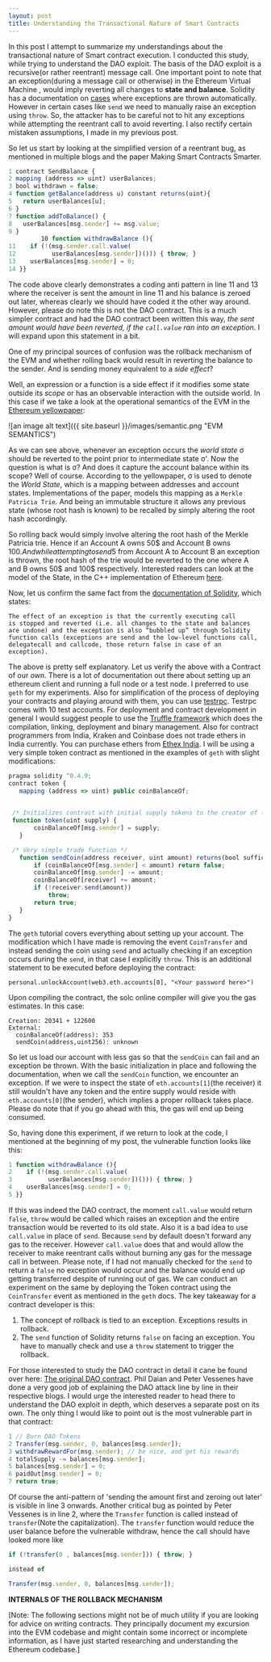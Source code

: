 ```yaml
---
layout: post
title: Understanding the Transactional Nature of Smart Contracts
---
```

In this post I attempt to summarize my understandings about the transactional nature of Smart contract execution. I conducted this study, while trying to understand the DAO exploit. The basis of the DAO exploit is a recursive(or rather reentrant) message call. One important point to note that an exception(during a message call or otherwise) in the Ethereum Virtual Machine , would imply reverting all changes to **state and balance**. Solidity has a documentation on [cases](http://solidity.readthedocs.io/en/latest/control-structures.html#exceptions) where exceptions are thrown automatically. However in certain cases like `send` we need to manually raise an exception using `throw`. So, the attacker has to be careful not to hit any exceptions while attempting the reentrant call to avoid reverting. I also rectify certain mistaken assumptions, I made in my previous post.

So let us start by looking at the simplified version of a reentrant bug, as mentioned in multiple blogs and the paper Making Smart Contracts Smarter.

```javascript
1 contract SendBalance {
2 mapping (address => uint) userBalances;
3 bool withdrawn = false;
4 function getBalance(address u) constant returns(uint){ 
5   return userBalances[u];
6 }
7 function addToBalance() {
8   userBalances[msg.sender] += msg.value;
9 }
￼￼￼￼￼￼￼￼￼10 function withdrawBalance (){ 
11    if (!(msg.sender.call.value(
12          userBalances[msg.sender])())) { throw; } 
13    userBalances[msg.sender] = 0;
14 }}
```
The code above clearly demonstrates a coding anti pattern in line 11 and 13 where the receiver is sent the amount in line 11 and his balance is zeroed out later, whereas clearly we should have coded it the other way around. However, please do note this is not the DAO contract. This is a much simpler contract and had the DAO contract been written this way, *the sent amount would have been reverted, if the `call.value` ran into an exception*. I will expand upon this statement in a bit.

One of my principal sources of confusion was the rollback mechanism of the EVM and whether rolling back would result in reverting the balance to the sender. And is sending money equivalent to a *side effect*? 

Well, an expression or a function is a side effect if it modifies some state outside its *scope* or has an observable interaction with the outside world. In this case if we take a look at the operational semantics of the EVM in the [Ethereum yellowpaper](http://gavwood.com/paper.pdf):

![an image alt text]({{ site.baseurl }}/images/semantic.png "EVM SEMANTICS")

As we can see above, whenever an exception occurs the *world state* σ should be reverted to the point prior to intermediate state σ'. Now the question is what is σ? And does it capture the account balance within its scope? Well of course. According to the yellowpaper, σ is used to denote the *World State*, which is a mapping between addresses and account states. Implementations of the paper, models this mapping as a `Merkle Patricia Trie`. And being an immutable structure it allows any previous state (whose root hash is known) to be recalled by simply altering the root hash accordingly. 

So rolling back would simply involve altering the root hash of the Merkle Patricia trie. Hence if an Account A owns 50$ and Account B owns 100$. And while attempting to send 5$ from Account A to Account B an exception is thrown, the root hash of the trie would be reverted to the one where A and B owns 50$ and 100$ respectively. Interested readers can look at the model of the State, in the C++ implementation of Ethereum [here](https://github.com/ethereum/cpp-ethereum/blob/6f0c62e759fe9c950dbd481c1514f869bdd70a93/libethereum/State.h).

Now, let us confirm the same fact from the [documentation of Solidity](http://solidity.readthedocs.io/en/latest/control-structures.html#exceptions), which states:
```
The effect of an exception is that the currently executing call 
is stopped and reverted (i.e. all changes to the state and balances 
are undone) and the exception is also “bubbled up” through Solidity 
function calls (exceptions are send and the low-level functions call, 
delegatecall and callcode, those return false in case of an exception).
```
 The above is pretty self explanatory. Let us verify the above with a Contract of our own. There is a lot of documentation out there about setting up an ethereum client and running a full node or a test node. I preferred to use `geth` for my experiments. Also for simplification of the process of deploying your contracts and playing around with them, you can use [testrpc](https://github.com/ethereumjs/testrpc). Testrpc comes with 10 test accounts. For deployment and contract development in general I would suggest people to use the [Truffle framework](http://truffleframework.com/) which does the compilation, linking, deployment and binary management. Also for contract programmers from India, Kraken and Coinbase does not trade ethers in India currently. You can purchase ethers from [Ethex India](https://ethexindia.com/). I will be using a very simple token contract as mentioned in the examples of `geth` with slight modifications:

 ```javascript
pragma solidity ^0.4.9;
contract token { 
    mapping (address => uint) public coinBalanceOf;
    

  /* Initializes contract with initial supply tokens to the creator of the contract */
  function token(uint supply) {
        coinBalanceOf[msg.sender] = supply;
    }

  /* Very simple trade function */
    function sendCoin(address receiver, uint amount) returns(bool sufficient) {
        if (coinBalanceOf[msg.sender] < amount) return false;
        coinBalanceOf[msg.sender] -= amount;
        coinBalanceOf[receiver] += amount;
        if (!receiver.send(amount))
            throw;
        return true;
    }
}
 ```

 The `geth` tutorial covers everything about setting up your account. The modification which I have made is removing the event `CoinTransfer` and instead sending the coin using `send` and actually checking if an exception occurs during the `send`, in that case I explicitly `throw`. This is an additional statement to be executed before deploying the contract:
 ```
 personal.unlockAccount(web3.eth.accounts[0], "<Your password here>")
 ```
Upon compiling the contract, the solc online compiler will give you the gas estimates. In this case:
```
Creation: 20341 + 122600
External:
  coinBalanceOf(address): 353
  sendCoin(address,uint256): unknown
```

So let us load our account with less gas so that the `sendCoin` can fail and an exception be thrown. With the basic initialization in place and following the documentation, when we call the `sendCoin` function, we encounter an exception. If we were to inspect the state of `eth.accounts[1]`(the receiver) it still wouldn't have any token and the entire supply would reside with `eth.accounts[0]`(the sender), which implies a proper rollback takes place. Please do note that if you go ahead with this, the gas will end up being consumed.

So, having done this experiment, if we return to look at the code, I mentioned at the beginning of my post, the vulnerable function looks like this:
```javascript
1 function withdrawBalance (){ 
2    if (!(msg.sender.call.value(
3          userBalances[msg.sender])())) { throw; } 
4    userBalances[msg.sender] = 0;
5 }}
```

If this was indeed the DAO contract, the moment `call.value` would return `false`, `throw` would be called which raises an exception and the entire transaction would be reverted to its old state. Also it is a bad idea to use `call.value` in place of `send`. Because `send` by default doesn't forward any gas to the receiver. However `call.value` does that and would allow the receiver to make reentrant calls without burning any gas for the message call in between. Please note, if I had not manually checked for the `send` to return a `false` no exception would occur and the balance would end up getting transferred despite of running out of gas. We can conduct an experiment on the same by deploying the Token contract using the `CoinTransfer` event as mentioned in the `geth` docs. The key takeaway for a contract developer is this:

1. The concept of rollback is tied to an exception. Exceptions results in rollback.
2. The `send` function of Solidity returns `false` on facing an exception. You have to manually check and use a `throw` statement to trigger the rollback.

For those interested to study the DAO contract in detail it cane be found over here: [The original DAO contract](https://github.com/slockit/DAO/blob/DAO11/DAO.sol#L738). Phil Daian and Peter Vessenes have done a very good job of explaining the DAO attack line by line in their respective blogs. I would urge the interested reader to head there to understand the DAO exploit in depth, which deserves a separate post on its own. The only thing I would like to point out is the most vulnerable part in that contract:
```javascript
1 // Burn DAO Tokens
2 Transfer(msg.sender, 0, balances[msg.sender]);
3 withdrawRewardFor(msg.sender); // be nice, and get his rewards
4 totalSupply -= balances[msg.sender];
5 balances[msg.sender] = 0;
6 paidOut[msg.sender] = 0;
7 return true;
```
Of course the anti-pattern of 'sending the amount first and zeroing out later' is visible in line 3 onwards. Another critical bug as pointed by Peter Vessenes is in line 2, where the `Transfer` function is called instead of `transfer`(Note the capitalization). The `transfer` function would reduce the user balance before the vulnerable withdraw, hence the call should have looked more like 
```javascript
if (!transfer(0 , balances[msg.sender])) { throw; } 

instead of

Transfer(msg.sender, 0, balances[msg.sender]);
```

**INTERNALS OF THE ROLLBACK MECHANISM**

[Note: The following sections might not be of much utility if you are looking for advice on writing contracts. They principally document my excursion into the EVM codebase and might contain some incorrect or incomplete information, as I have just started researching and understanding the Ethereum codebase.]